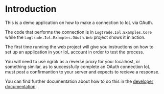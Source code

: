 # Introduction 
This is a demo application on how to make a connection to IoL via OAuth.

The code that performs the connection is in `Logtrade.Iol.Examples.Core` while the `Logtrade.Iol.Examples.OAuth.Web` project shows it in action.

The first time running the web project will give you instructions on how to set up an application in your IoL account in order to test the process.

You will need to use ngrok as a reverse proxy for your localhost, or something similar, as to successfully complete an OAuth connection IoL must post a confirmantion to your server and expects to recieve a response.

You can find further documentation about how to do this in the [developer documentation](https://developer.logtrade.info/docs/datasharing-platform/1vmdscw3kxe0c-overview/).
